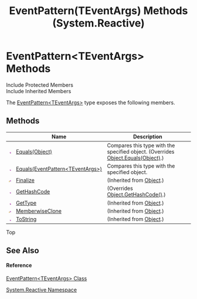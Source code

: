 ﻿---
title: EventPattern(TEventArgs) Methods (System.Reactive)
TOCTitle: EventPattern(TEventArgs) Methods
ms:assetid: Methods.T:System.Reactive.EventPattern`1
ms:mtpsurl: https://msdn.microsoft.com/en-us/library/Hh229912(v=VS.103)
ms:contentKeyID: 36069583
ms.date: 06/28/2011
mtps_version: v=VS.103
---

# EventPattern\<TEventArgs\> Methods

Include Protected Members  
Include Inherited Members  

The [EventPattern\<TEventArgs\>](hh229009\(v=vs.103\).md) type exposes the following members.

## Methods

<table>
<thead>
<tr class="header">
<th> </th>
<th>Name</th>
<th>Description</th>
</tr>
</thead>
<tbody>
<tr class="odd">
<td><img src="images\Hh303103.pubmethod(en-us,VS.103).gif" title="Public method" alt="Public method" /></td>
<td><a href="https://msdn.microsoft.com/en-us/library/m:system.reactive.eventpattern%601.equals(system.object)(v=VS.103)">Equals(Object)</a></td>
<td>Compares this type with the specified object. (Overrides <a href="https://msdn.microsoft.com/en-us/library/m:system.object.equals(system.object)(v=VS.103)">Object.Equals(Object)</a>.)</td>
</tr>
<tr class="even">
<td><img src="images\Hh303103.pubmethod(en-us,VS.103).gif" title="Public method" alt="Public method" /></td>
<td><a href="https://msdn.microsoft.com/en-us/library/m:system.reactive.eventpattern%601.equals(system.reactive.eventpattern%7b%600%7d)(v=VS.103)">Equals(EventPattern&lt;TEventArgs&gt;)</a></td>
<td>Compares this type with the specified object.</td>
</tr>
<tr class="odd">
<td><img src="images\Hh303103.protmethod(en-us,VS.103).gif" title="Protected method" alt="Protected method" /></td>
<td><a href="https://msdn.microsoft.com/en-us/library/4k87zsw7">Finalize</a></td>
<td>(Inherited from <a href="https://msdn.microsoft.com/en-us/library/e5kfa45b">Object</a>.)</td>
</tr>
<tr class="even">
<td><img src="images\Hh303103.pubmethod(en-us,VS.103).gif" title="Public method" alt="Public method" /></td>
<td><a href="hh229758(v=vs.103).md">GetHashCode</a></td>
<td>(Overrides <a href="https://msdn.microsoft.com/en-us/library/zdee4b3y">Object.GetHashCode()</a>.)</td>
</tr>
<tr class="odd">
<td><img src="images\Hh303103.pubmethod(en-us,VS.103).gif" title="Public method" alt="Public method" /></td>
<td><a href="https://msdn.microsoft.com/en-us/library/dfwy45w9">GetType</a></td>
<td>(Inherited from <a href="https://msdn.microsoft.com/en-us/library/e5kfa45b">Object</a>.)</td>
</tr>
<tr class="even">
<td><img src="images\Hh303103.protmethod(en-us,VS.103).gif" title="Protected method" alt="Protected method" /></td>
<td><a href="https://msdn.microsoft.com/en-us/library/57ctke0a">MemberwiseClone</a></td>
<td>(Inherited from <a href="https://msdn.microsoft.com/en-us/library/e5kfa45b">Object</a>.)</td>
</tr>
<tr class="odd">
<td><img src="images\Hh303103.pubmethod(en-us,VS.103).gif" title="Public method" alt="Public method" /></td>
<td><a href="https://msdn.microsoft.com/en-us/library/7bxwbwt2">ToString</a></td>
<td>(Inherited from <a href="https://msdn.microsoft.com/en-us/library/e5kfa45b">Object</a>.)</td>
</tr>
</tbody>
</table>

Top

## See Also

#### Reference

[EventPattern\<TEventArgs\> Class](hh229009\(v=vs.103\).md)

[System.Reactive Namespace](hh229356\(v=vs.103\).md)

